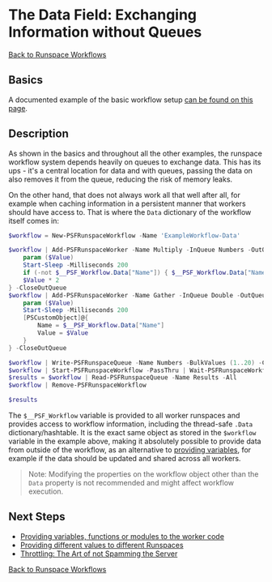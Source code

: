 ﻿# The Data Field: Exchanging Information without Queues

[Back to Runspace Workflows](../runspace-workflows.html)

## Basics

A documented example of the basic workflow setup [can be found on this page](examples-simple.html).

## Description

As shown in the basics and throughout all the other examples, the runspace workflow system depends heavily on queues to exchange data.
This has its ups - it's a central location for data and with queues, passing the data on also removes it from the queue, reducing the risk of memory leaks.

On the other hand, that does not always work all that well after all, for example when caching information in a persistent manner that workers should have access to.
That is where the `Data` dictionary of the workflow itself comes in:

```powershell
$workflow = New-PSFRunspaceWorkflow -Name 'ExampleWorkflow-Data'

$workflow | Add-PSFRunspaceWorker -Name Multiply -InQueue Numbers -OutQueue Double -Count 2 -ScriptBlock {
    param ($Value)
    Start-Sleep -Milliseconds 200
    if (-not $__PSF_Workflow.Data["Name"]) { $__PSF_Workflow.Data["Name"] = 'Fred' }
    $Value * 2
} -CloseOutQueue
$workflow | Add-PSFRunspaceWorker -Name Gather -InQueue Double -OutQueue Results -Count 1 -ScriptBlock {
    param ($Value)
    Start-Sleep -Milliseconds 200
    [PSCustomObject]@{
        Name = $__PSF_Workflow.Data["Name"]
        Value = $Value
    }
} -CloseOutQueue

$workflow | Write-PSFRunspaceQueue -Name Numbers -BulkValues (1..20) -Close
$workflow | Start-PSFRunspaceWorkflow -PassThru | Wait-PSFRunspaceWorkflow -WorkerName Gather -Closed -PassThru | Stop-PSFRunspaceWorkflow
$results = $workflow | Read-PSFRunspaceQueue -Name Results -All
$workflow | Remove-PSFRunspaceWorkflow

$results
```

The `$__PSF_Workflow` variable is provided to all worker runspaces and provides access to workflow information, including the thread-safe `.Data` dictionary/hashtable.
It is the exact same object as stored in the `$workflow` variable in the example above, making it absolutely possible to provide data from outside of the workflow, as an alternative to [providing variables](examples-resources.html), for example if the data should be updated and shared across all workers.

> Note: Modifying the properties on the workflow object other than the `Data` property is not recommended and might affect workflow execution.

## Next Steps

+ [Providing variables, functions or modules to the worker code](examples-resources.html)
+ [Providing different values to different Runspaces](examples-perrunspacevariables.html)
+ [Throttling: The Art of not Spamming the Server](examples-throttling.html)

[Back to Runspace Workflows](../runspace-workflows.html)